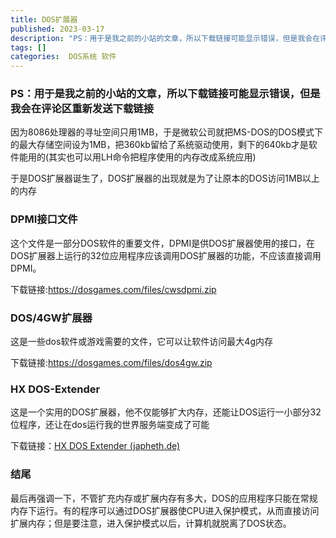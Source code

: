 ```yaml
---
title: DOS扩展器
published: 2023-03-17
description: "PS：用于是我之前的小站的文章，所以下载链接可能显示错误，但是我会在评论区重新发送下载链接 因为8086处理器的寻址空间只用1MB，于是微软公司就把MS-DOS的DOS模式下的最大存储空间设为1MB， [&hellip;]"
tags: []
categories:  DOS系统 软件
---
```

### PS：用于是我之前的小站的文章，所以下载链接可能显示错误，但是我会在评论区重新发送下载链接

因为8086处理器的寻址空间只用1MB，于是微软公司就把MS-DOS的DOS模式下的最大存储空间设为1MB，把360kb留给了系统驱动使用，剩下的640kb才是软件能用的(其实也可以用LH命令把程序使用的内存改成系统应用)

于是DOS扩展器诞生了，DOS扩展器的出现就是为了让原本的DOS访问1MB以上的内存

### DPMI接口文件

这个文件是一部分DOS软件的重要文件，DPMI是供DOS扩展器使用的接口，在DOS扩展器上运行的32位应用程序应该调用DOS扩展器的功能，不应该直接调用DPMI。

下载链接:<https://dosgames.com/files/cwsdpmi.zip>

### DOS/4GW扩展器

这是一些dos软件或游戏需要的文件，它可以让软件访问最大4g内存

下载链接:<https://dosgames.com/files/dos4gw.zip>

### HX DOS-Extender

这是一个实用的DOS扩展器，他不仅能够扩大内存，还能让DOS运行一小部分32位程序，还让在dos运行我的世界服务端变成了可能

下载链接：[HX DOS Extender (japheth.de)](https://www.japheth.de/HX.html)

### 结尾

最后再强调一下，不管扩充内存或扩展内存有多大，DOS的应用程序只能在常规内存下运行。有的程序可以通过DOS扩展器使CPU进入保护模式，从而直接访问扩展内存；但是要注意，进入保护模式以后，计算机就脱离了DOS状态。
